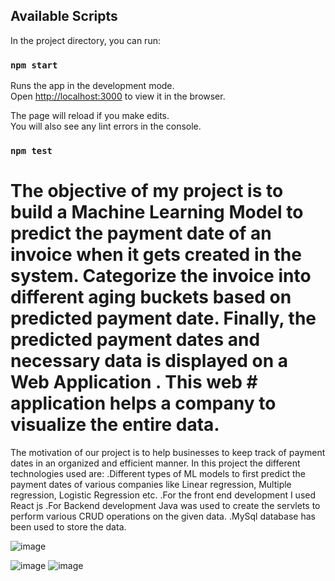 

## Available Scripts

In the project directory, you can run:

### `npm start`

Runs the app in the development mode.\
Open [http://localhost:3000](http://localhost:3000) to view it in the browser.

The page will reload if you make edits.\
You will also see any lint errors in the console.

### `npm test`

# The objective of my project is to  build a Machine Learning Model to predict the payment date of an invoice when it gets created in the system. Categorize the invoice   into different aging buckets based on predicted payment date. Finally, the predicted payment dates and necessary data is displayed on a Web Application . This web     # application helps a company to visualize the entire data.
The motivation of our project is to help businesses to keep track of payment dates in an organized and efficient manner.
In this project the different technologies used are:
   .Different types of ML models to first predict the payment dates of various companies like Linear regression, Multiple regression, Logistic Regression etc.
   .For the front end development I used React js 
   .For Backend development Java was used to create the servlets to perform various CRUD operations on the given data. 
   .MySql  database has been used to store the data.


![image](https://user-images.githubusercontent.com/63975935/120331837-d1644c80-c30b-11eb-92b5-fe92cbd775ae.png)

![image](https://user-images.githubusercontent.com/63975935/120331910-e04aff00-c30b-11eb-891b-f4100e65194f.png)        ![image](https://user-images.githubusercontent.com/63975935/120331966-eb059400-c30b-11eb-80d1-64ba4df58cc1.png)


